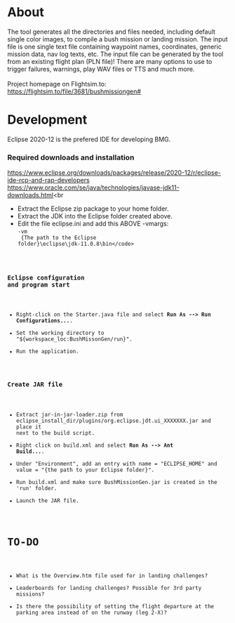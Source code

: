 # About

The tool generates all the directories and files needed, including default single color images, to compile a bush mission or landing mission. The input file is one single text file containing waypoint names, coordinates, generic mission data, nav log texts, etc. The input file can be generated by the tool from an existing flight plan (PLN file)! There are many options to use to trigger failures, warnings, play WAV files or TTS and much more.<br>
<br>
Project homepage on Flightsim.to:<br>
https://flightsim.to/file/3681/bushmissiongen#

# Development

Eclipse 2020-12 is the prefered IDE for developing BMG.

### Required downloads and installation

https://www.eclipse.org/downloads/packages/release/2020-12/r/eclipse-ide-rcp-and-rap-developers<br>
https://www.oracle.com/se/java/technologies/javase-jdk11-downloads.html<br
<br>
* Extract the Eclipse zip package to your home folder.
* Extract the JDK into the Eclipse folder created above.
* Edit the file eclipse.ini and add this ABOVE -vmargs:<br>
<code>-vm<br>
{The path to the Eclipse folder}\eclipse\jdk-11.0.8\bin\</code>

### Eclipse configuration and program start

* Right-click on the Starter.java file and select <b>Run As --> Run Configurations...</b>.
* Set the working directory to "${workspace_loc:BushMissonGen/run}".
* Run the application.

### Create JAR file

* Extract jar-in-jar-loader.zip from eclipse_install_dir/plugins/org.eclipse.jdt.ui_XXXXXXX.jar and place it next to the build script.
* Right click on build.xml and select <b>Run As --> Ant Build...</b>.
* Under "Environment", add an entry with name = "ECLIPSE_HOME" and value = "{the path to your Eclipse folder}".
* Run build.xml and make sure BushMissionGen.jar is created in the 'run' folder.
* Launch the JAR file.

# TO-DO

* What is the Overview.htm file used for in landing challenges?
* Leaderboards for landing challenges? Possible for 3rd party missions?
* Is there the possibility of setting the flight departure at the parking area instead of on the runway (leg 2-X)?
